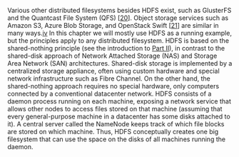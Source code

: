 
Various other distributed filesystems besides HDFS exist, such as GlusterFS and the Quantcast File System (QFS)
[[20](ch10.html#Ovsiannikov2013da)].
Object storage services such as Amazon S3, Azure Blob Storage, and OpenStack Swift
[[21](ch10.html#OpenStackSwift)]
are similar in many ways.[iv](ch10.html#idm140605758239072)
In this chapter we will mostly use HDFS as a running example, but the principles apply to any
distributed filesystem. 
HDFS is based on the shared-nothing principle (see the introduction to [Part II](part02.html#part_distributed_data)), in
contrast to the shared-disk approach of Network Attached Storage (NAS) and Storage Area Network
(SAN) architectures. Shared-disk storage is implemented by a centralized storage appliance, often
using custom hardware and special network infrastructure such as Fibre Channel. On the other hand,
the shared-nothing approach requires no special hardware, only computers connected by a conventional
datacenter network. 
HDFS consists of a daemon process running on each machine, exposing a network service that allows
other nodes to access files stored on that machine (assuming that every general-purpose machine in a
datacenter has some disks attached to it). A central server called the NameNode keeps track of which
file blocks are stored on which machine. Thus, HDFS conceptually creates one big filesystem that can
use the space on the disks of all machines running the daemon.